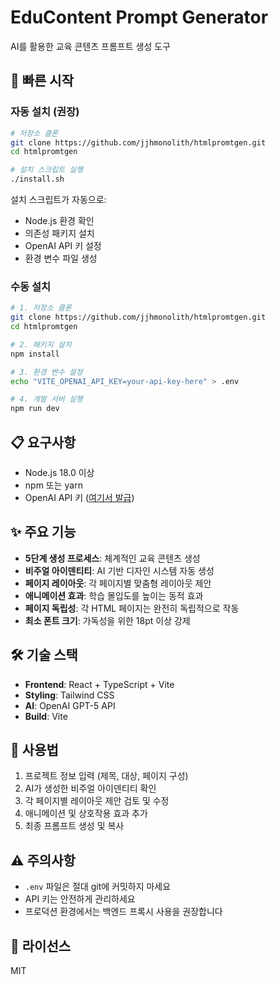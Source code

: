 # EduContent Prompt Generator

AI를 활용한 교육 콘텐츠 프롬프트 생성 도구

## 🚀 빠른 시작

### 자동 설치 (권장)

```bash
# 저장소 클론
git clone https://github.com/jjhmonolith/htmlpromtgen.git
cd htmlpromtgen

# 설치 스크립트 실행
./install.sh
```

설치 스크립트가 자동으로:
- Node.js 환경 확인
- 의존성 패키지 설치
- OpenAI API 키 설정
- 환경 변수 파일 생성

### 수동 설치

```bash
# 1. 저장소 클론
git clone https://github.com/jjhmonolith/htmlpromtgen.git
cd htmlpromtgen

# 2. 패키지 설치
npm install

# 3. 환경 변수 설정
echo "VITE_OPENAI_API_KEY=your-api-key-here" > .env

# 4. 개발 서버 실행
npm run dev
```

## 📋 요구사항

- Node.js 18.0 이상
- npm 또는 yarn
- OpenAI API 키 ([여기서 발급](https://platform.openai.com/api-keys))

## ✨ 주요 기능

- **5단계 생성 프로세스**: 체계적인 교육 콘텐츠 생성
- **비주얼 아이덴티티**: AI 기반 디자인 시스템 자동 생성
- **페이지 레이아웃**: 각 페이지별 맞춤형 레이아웃 제안
- **애니메이션 효과**: 학습 몰입도를 높이는 동적 효과
- **페이지 독립성**: 각 HTML 페이지는 완전히 독립적으로 작동
- **최소 폰트 크기**: 가독성을 위한 18pt 이상 강제

## 🛠 기술 스택

- **Frontend**: React + TypeScript + Vite
- **Styling**: Tailwind CSS
- **AI**: OpenAI GPT-5 API
- **Build**: Vite

## 📝 사용법

1. 프로젝트 정보 입력 (제목, 대상, 페이지 구성)
2. AI가 생성한 비주얼 아이덴티티 확인
3. 각 페이지별 레이아웃 제안 검토 및 수정
4. 애니메이션 및 상호작용 효과 추가
5. 최종 프롬프트 생성 및 복사

## ⚠️ 주의사항

- `.env` 파일은 절대 git에 커밋하지 마세요
- API 키는 안전하게 관리하세요
- 프로덕션 환경에서는 백엔드 프록시 사용을 권장합니다

## 📄 라이선스

MIT